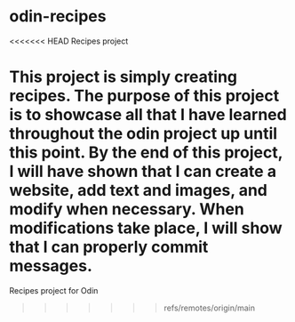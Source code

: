 # odin-recipes
<<<<<<< HEAD
Recipes project

This project is simply creating recipes. 
The purpose of this project is to showcase all that I have learned throughout the odin project up until this point. By the end of this project, I will have shown that I can create a website, add text and images, and modify when necessary. When modifications take place, I will show that I can properly commit messages. 
=======
Recipes project for Odin
>>>>>>> refs/remotes/origin/main
